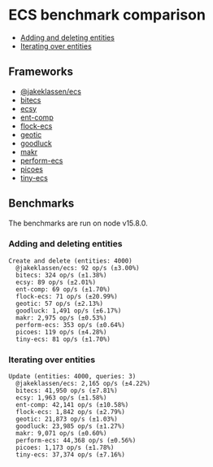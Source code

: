 # ECS benchmark comparison

- [Adding and deleting entities](#adding-and-deleting-entities)
- [Iterating over entities](#iterating-over-entities)

## Frameworks

- [@jakeklassen/ecs](https://github.com/jakeklassen/ecs)
- [bitecs](https://github.com/NateTheGreatt/bitecs)
- [ecsy](https://github.com/ecsyjs/ecsy)
- [ent-comp](https://github.com/andyhall/ent-comp)
- [flock-ecs](https://github.com/dannyfritz/flock-ecs)
- [geotic](https://github.com/ddmills/geotic)
- [goodluck](https://github.com/piesku/goodluck)
- [makr](https://github.com/makrjs/makr)
- [perform-ecs](https://github.com/fireveined/perform-ecs)
- [picoes](https://github.com/ayebear/picoes)
- [tiny-ecs](https://github.com/bvalosek/tiny-ecs)

## Benchmarks

The benchmarks are run on node v15.8.0.

### Adding and deleting entities

```
Create and delete (entities: 4000)
  @jakeklassen/ecs: 92 op/s (±3.00%)
  bitecs: 324 op/s (±1.38%)
  ecsy: 89 op/s (±2.01%)
  ent-comp: 69 op/s (±1.70%)
  flock-ecs: 71 op/s (±20.99%)
  geotic: 57 op/s (±2.13%)
  goodluck: 1,491 op/s (±6.17%)
  makr: 2,975 op/s (±0.53%)
  perform-ecs: 353 op/s (±0.64%)
  picoes: 119 op/s (±4.28%)
  tiny-ecs: 81 op/s (±1.70%)
```

### Iterating over entities

```
Update (entities: 4000, queries: 3)
  @jakeklassen/ecs: 2,165 op/s (±4.22%)
  bitecs: 41,950 op/s (±7.81%)
  ecsy: 1,963 op/s (±1.58%)
  ent-comp: 42,141 op/s (±10.58%)
  flock-ecs: 1,842 op/s (±2.79%)
  geotic: 21,873 op/s (±1.03%)
  goodluck: 23,985 op/s (±1.27%)
  makr: 9,071 op/s (±0.60%)
  perform-ecs: 44,368 op/s (±0.56%)
  picoes: 1,173 op/s (±1.78%)
  tiny-ecs: 37,374 op/s (±7.16%)
```
